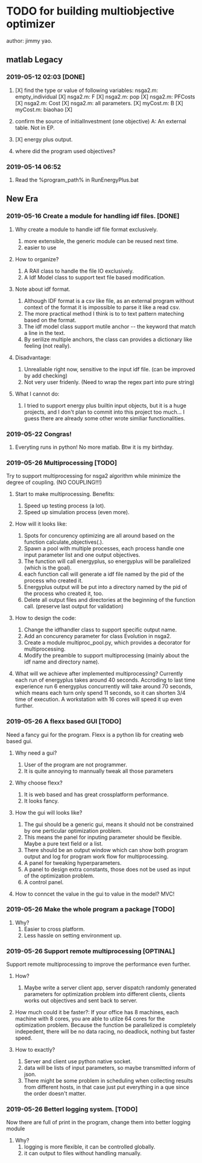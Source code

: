 # TODO for building multiobjective optimizer
author: jimmy yao.

## matlab Legacy 
### 2019-05-12 02:03 [DONE]
1. [X] find the type or value of following variables:
    nsga2.m: empty_individual [X]
    nsga2.m: F                [X] 
    nsga2.m: pop              [X]
    nsga2.m: PFCosts          [X]
    nsga2.m: Cost             [X]
    nsga2.m: all parameters.  [X]
    myCost.m: B               [X]
    myCost.m: biaohao         [X]
    
2. confirm the source of initialInvestment (one objective)
    A:  An external table. Not in EP.

3. [X] energy plus output.

4. where did the program used objectives?


### 2019-05-14 06:52 
1. Read the %program\_path% in RunEnergyPlus.bat

## New Era
### 2019-05-16 Create a module for handling idf files. [DONE] 
1. Why create a module to handle idf file format exclusively.
    1. more extensible, the generic module can be reused next time.
    2. easier to use
    
2. How to organize?
    1. A RAII class to handle the file IO exclusively.
    2. A Idf Model class to support text file based modification.

3. Note about idf format.
    1. Although IDF format is a csv like file, as an external program without context of the format it is impossible to parse it like a read csv.
    2. The more practical method I think is to to text pattern mateching based on the format.
    3. The idf model class support mutile anchor -- the keyword that match a line in the text.
    4. By serilize multiple anchors, the class can provides a dictionary like feeling (not really).

4. Disadvantage:   
    1. Unrealiable right now, sensitive to the input idf file. (can be improved by add checking)
    2. Not very user fridenly. (Need to wrap the regex part into pure string)

5. What I cannot do:
    1. I tried to support energy plus builtin input objects, but it is a huge projects, and I don't plan to commit into this project too much... I guess there are already some other wrote similiar functionalities.

### 2019-05-22 Congras! 
1. Everyting runs in python! No more matlab. Btw it is my birthday.

### 2019-05-26 Multiprocessing [TODO]
Try to support multiprocessing for nsga2 algorithm while minimize the degree of coupling. (NO COUPLING!!!)

1. Start to make multiprocessing. Benefits:
    1. Speed up testing process (a lot).
    2. Speed up simulation process (even more).

2. How will it looks like:
    1. Spots for concurency optimizing are all around based on the function calculate\_objectives(.). 
    2. Spawn a pool with multiple processes, each process handle one input parameter list and one output objectives.
    3. The function will call energyplus, so energyplus will be parallelized (which is the goal).
    4. each function call will generate a idf file named by the pid of the process who created it.
    5. Energyplus output will be put into a directory named by the pid of the process who created it, too.
    6. Delete all output files and directories at the beginning of the function call. (preserve last output for validation)

3. How to design the code:
    1. Change the idfhandler class to support specific output name.
    2. Add an concurency parameter for class Evolution in nsga2.
    3. Create a module multiproc\_pool.py, which provides a decorator for multiprocessing.
    4. Modify the preamble to support multiprocessing (mainly about the idf name and directory name).

4. What will we achieve after implemented multiprocessing?
    Currently each run of energyplus takes around 40 seconds. Accroding to last time experience run 6 energyplus concurrently will take around 70 seconds, which means each turn only spend 11 seconds, so it can shorten 3/4 time of execution. A workstation with 16 cores will speed it up even further.


### 2019-05-26 A flexx based GUI [TODO]
Need a fancy gui for the program. Flexx is a python lib for creating web based gui.
1. Why need a gui?
    1. User of the program are not programmer.
    2. It is quite annoying to mannually tweak all those parameters

2. Why choose flexx?
    1. It is web based and has great crossplatform performance.
    2. It looks fancy.

3. How the gui will looks like?
    1. The gui should be a generic gui, means it should not be constrained by one perticular optimization problem.
    2. This means the panel for inputing parameter should be flexible. Maybe a pure text field or a list.
    3. There should be an output window which can show both program output and log for program work flow for multiprocessing.
    4. A panel for tweaking hyperparameters.
    5. A panel to design extra constants, those does not be used as input of the optimization problem.
    6. A control panel.

4. How to conncet the value in the gui to value in the model?
    MVC!

### 2019-05-26 Make the whole program a package [TODO]
1. Why?
    1. Easier to cross platform.
    2. Less hassle on setting environment up.

### 2019-05-26 Support remote multiprocessing [OPTINAL]
Support remote multiprocessing to improve the performance even further.
1. How?
    1. Maybe write a server client app, server dispatch randomly generated parameters for optimization problem into different clients, clients works out objectives and sent back to server.

2. How much could it be faster?:
    If your office has 8 machines, each machine with 8 cores, you are able to utilze 64 cores for the optimization problem. Because the function be parallelized is completely indepedent, there will be no data racing, no deadlock, nothing but faster speed. 

3. How to exactly?
    1. Server and client use python native socket.
    2. data will be lists of input parameters, so maybe transmitted inform of json.
    3. There might be some problem in scheduling when collecting results from different hosts, in that case just put everything in a que since the order doesn't matter.

### 2019-05-26 Betterl logging system. [TODO]
Now there are full of print in the program, change them into better logging module

1. Why?
    1. logging is more flexible, it can be controlled globally.
    2. it can output to files without handling manually.

